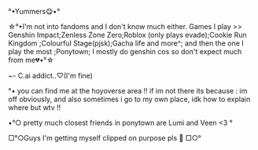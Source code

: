 °•Yummers😋•°

☆°•I'm not into fandoms and I don't know much either. Games I play >> Genshin Impact;Zenless Zone Zero;Roblox (only plays evade);Cookie Run Kingdom ;Colourful Stage(pjsk);Gacha life and more^; and then the one I play the most ;Ponytown; I mostly do genshin cos so don't expect much from me💔•°☆ 

~- C.ai addict..♡(I'm fine)

°• you can find me at the hoyoverse area !! if im not there its because : im off obviously, and also sometimes i go to my own place, idk how to explain where but wtv !!

•°○ pretty much closest friends in ponytown are Lumi and Veen <3 °

□°○Guys I'm getting myself clipped on purpose pls 🙏 □○°
